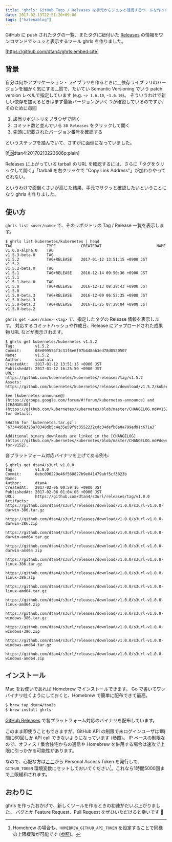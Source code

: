 ```yaml
---
title: "ghrls: GitHub Tags / Releases を手元からシュッと確認するツールを作った"
date: 2017-02-13T22:51:20+09:00
tags: ["hatenablog"]
---
```


GitHub に push されたタグの一覧、またタグに紐付いた [Releases](https://help.github.com/articles/about-releases/) の情報をワンコマンドでシュッと表示するツール ghrls を作りました。

[https://github.com/dtan4/ghrls:embed:cite]

## 背景

自分は何かアプリケーション・ライブラリを作るときに__依存ライブラリのバージョンを細かく気にする__質で、たいてい Semantic Versioning でいう patch version レベルで指定しています (e.g. `~> 1.6.10`, `~1.6.10`)。
そういうわけで新しい依存を加えるときはまず最新バージョンがいくつか確認しているのですが、そのために毎回

1. 該当リポジトリをブラウザで開く
2. コミット数と並んでいる `30 Releases` をクリックして開く
3. 先頭に記載されたバージョン番号を確認する

というステップを踏んでいて、さすがに面倒になっていました。

[f:id:dtan4:20170213223606p:plain]

Releases に上がっている tarball の URL を確認するには、さらに「タグをクリックして開く」「tarball を右クリックで "Copy Link Address"」が加わりやってられない。

というわけで面倒くさいが高じた結果、手元でサクッと確認したいということになり ghrls を作りました。

## 使い方

`ghrls list <user/name>` で、そのリポジトリの Tag / Release 一覧を表示します。

```
$ ghrls list kubernetes/kubernetes | head
TAG               TYPE           CREATEDAT                        NAME
v1.6.0-alpha.0    TAG
v1.5.3-beta.0     TAG
v1.5.2            TAG+RELEASE    2017-01-12 13:51:15 +0900 JST    v1.5.2
v1.5.2-beta.0     TAG
v1.5.1            TAG+RELEASE    2016-12-14 09:50:36 +0900 JST    v1.5.1
v1.5.1-beta.0     TAG
v1.5.0            TAG+RELEASE    2016-12-13 08:29:43 +0900 JST    v1.5.0
v1.5.0-beta.3     TAG+RELEASE    2016-12-09 06:52:35 +0900 JST    v1.5.0-beta.3
v1.5.0-beta.2     TAG+RELEASE    2016-11-25 07:29:04 +0900 JST    v1.5.0-beta.2
```

`ghrls get <user/name> <tag>` で、指定したタグの Release 情報を表示します。
対応するコミットハッシュや作成日、Release にアップロードされた成果物 URL などが表示されます。

```
$ ghrls get kubernetes/kubernetes v1.5.2
Tag:         v1.5.2
Commit:      08e099554f3c31f6e6f07b448ab3ed78d0520507
Name:        v1.5.2
Author:      saad-ali
CreatedAt:   2017-01-12 13:51:15 +0900 JST
PublishedAt: 2017-01-12 16:25:50 +0900 JST
URL:         https://github.com/kubernetes/kubernetes/releases/tag/v1.5.2
Assets:      https://github.com/kubernetes/kubernetes/releases/download/v1.5.2/kubernetes.tar.gz

See [kubernetes-announce@](https://groups.google.com/forum/#!forum/kubernetes-announce) and [CHANGELOG](https://github.com/kubernetes/kubernetes/blob/master/CHANGELOG.md#v152) for details.

SHA256 for `kubernetes.tar.gz`: `67344958325a70348db5c4e35e59f9c3552232cdc34defb8a0a799ed91c671a3`

Additional binary downloads are linked in the [CHANGELOG](https://github.com/kubernetes/kubernetes/blob/master/CHANGELOG.md#downloads-for-v152).
```

各プラットフォーム対応バイナリを上げてある例も:

```
$ ghrls get dtan4/s3url v1.0.0
Tag:         v1.0.0
Commit:      0ebc096229e46f560827b9e041479abf5cf3823b
Name:
Author:      dtan4
CreatedAt:   2017-02-06 00:59:16 +0900 JST
PublishedAt: 2017-02-06 01:04:06 +0900 JST
URL:         https://github.com/dtan4/s3url/releases/tag/v1.0.0
Artifacts:   https://github.com/dtan4/s3url/releases/download/v1.0.0/s3url-v1.0.0-darwin-386.tar.gz
             https://github.com/dtan4/s3url/releases/download/v1.0.0/s3url-v1.0.0-darwin-386.zip
             https://github.com/dtan4/s3url/releases/download/v1.0.0/s3url-v1.0.0-darwin-amd64.tar.gz
             https://github.com/dtan4/s3url/releases/download/v1.0.0/s3url-v1.0.0-darwin-amd64.zip
             https://github.com/dtan4/s3url/releases/download/v1.0.0/s3url-v1.0.0-linux-386.tar.gz
             https://github.com/dtan4/s3url/releases/download/v1.0.0/s3url-v1.0.0-linux-386.zip
             https://github.com/dtan4/s3url/releases/download/v1.0.0/s3url-v1.0.0-linux-amd64.tar.gz
             https://github.com/dtan4/s3url/releases/download/v1.0.0/s3url-v1.0.0-linux-amd64.zip
             https://github.com/dtan4/s3url/releases/download/v1.0.0/s3url-v1.0.0-windows-386.tar.gz
             https://github.com/dtan4/s3url/releases/download/v1.0.0/s3url-v1.0.0-windows-386.zip
             https://github.com/dtan4/s3url/releases/download/v1.0.0/s3url-v1.0.0-windows-amd64.tar.gz
             https://github.com/dtan4/s3url/releases/download/v1.0.0/s3url-v1.0.0-windows-amd64.zip
```

## インストール

Mac をお使いであれば Homebrew でインストールできます。
Go で書いてワンバイナリ吐くようにしておくと、Homebrew で簡単に配布できて最高。

```bash
$ brew tap dtan4/tools
$ brew install ghrls
```

[GitHub Releases](https://github.com/dtan4/ghrls/releases) で各プラットフォーム対応のバイナリを配布しています。

このまま即使うこともできますが、GitHub API の制限で未ログインユーザは1時間に60回しか API call できないようになっています ([参照](https://developer.github.com/v3/#rate-limiting))。
IP ベースの制限なので、オフィス / 集合住宅からの通信や Homebrew を併用する場合は速攻で上限に引っかかる可能性があります。

なので、心配な方は[ここ](https://github.com/settings/tokens)から Personal Access Token を発行して、`GITHUB_TOKEN` 環境変数にセットしておいてください[^1]。これなら1時間5000回まで上限緩和されます。

[^1]:  Homebrew の場合も、`HOMEBREW_GITHUB_API_TOKEN` を設定することで同様の上限緩和が可能です ([参照](https://github.com/Homebrew/brew/blob/c3f959d6af36f075600aac63f208d59c30cd602c/Library/Homebrew/utils/github.rb#L17-L25))。

## おわりに

ghrls を作ったおかげで、新しくツールを作るときの初速がだいぶ上がりました。
バグとか Feature Request、Pull Request をぜひいただけると幸いです :pray:

